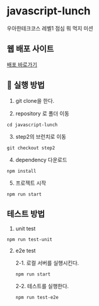 # javascript-lunch

우아한테크코스 레벨1 점심 뭐 먹지 미션

## 웹 배포 사이트

<a href="https://gilpop8663.github.io/javascript-lunch/" target="_blanck">배포 바로가기</a>

## 📌 실행 방법

1. git clone을 한다.

2. repository 로 폴더 이동

```
cd javascript-lunch
```

3. step2의 브런치로 이동

```
git checkout step2
```

4. dependency 다운로드

```
npm install
```

5. 프로젝트 시작

```
npm run start
```

## 테스트 방법

1. unit test

```
npm run test-unit
```

2. e2e test

   2-1. 로컬 서버를 실행시킨다.

   ```
   npm run start
   ```

   2-2. 테스트를 실행한다.

   ```
   npm run test-e2e
   ```

